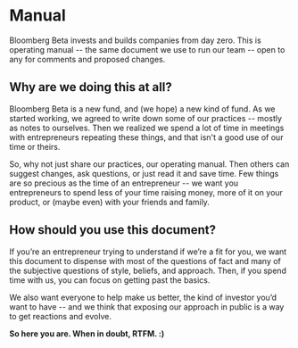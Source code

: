 Manual
======

Bloomberg Beta invests and builds companies from day zero. This is operating manual -- the same document we use to run our team -- open to any for comments and proposed changes.


## Why are we doing this at all?

Bloomberg Beta is a new fund, and (we hope) a new kind of fund. As we started working, we agreed to write down some of our practices -- mostly as notes to ourselves. Then we realized we spend a lot of time in meetings with entrepreneurs repeating these things, and that isn't a good use of our time or theirs. 

So, why not just share our practices, our operating manual. Then others can suggest changes, ask questions, or just read it and save time. Few things are so precious as the time of an entrepreneur -- we want you entrepreneurs to spend less of your time raising money, more of it on your product, or (maybe even) with your friends and family.

## How should you use this document?

If you’re an entrepreneur trying to understand if we’re a fit for you, we want this document to dispense with most of the questions of fact and many of the subjective questions of style, beliefs, and approach. Then, if you spend time with us, you can focus on getting past the basics.

We also want everyone to help make us better, the kind of investor you’d want to have -- and we think that exposing our approach in public is a way to get reactions and evolve.

**So here you are. When in doubt, RTFM. :)**
